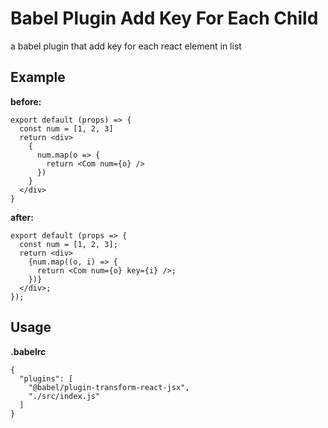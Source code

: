 # Babel Plugin Add Key For Each Child
a babel plugin that add key for each react element in list
## Example
**before:**

```
export default (props) => {
  const num = [1, 2, 3]
  return <div>
    {
      num.map(o => {
        return <Com num={o} />
      })
    }
  </div>
}
```
**after:**

```
export default (props => {
  const num = [1, 2, 3];
  return <div>
    {num.map((o, i) => {
      return <Com num={o} key={i} />;
    })}
  </div>;
});
```

## Usage
**.babelrc**

```
{
  "plugins": [
    "@babel/plugin-transform-react-jsx",
    "./src/index.js"
  ]
}
```